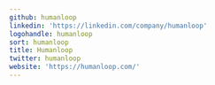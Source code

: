 ```yaml
---
github: humanloop
linkedin: 'https://linkedin.com/company/humanloop'
logohandle: humanloop
sort: humanloop
title: Humanloop
twitter: humanloop
website: 'https://humanloop.com/'
---
```

